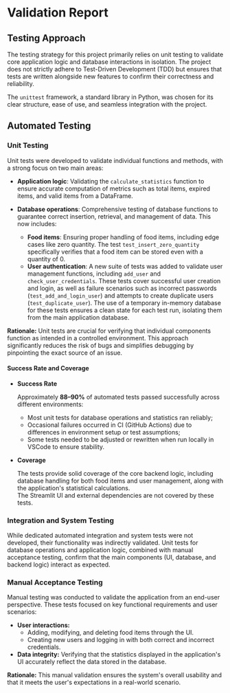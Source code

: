 # Validation Report

## Testing Approach

The testing strategy for this project primarily relies on unit testing to validate core application logic and database interactions in isolation. The project does not strictly adhere to Test-Driven Development (TDD) but ensures that tests are written alongside new features to confirm their correctness and reliability.

The `unittest` framework, a standard library in Python, was chosen for its clear structure, ease of use, and seamless integration with the project.

## Automated Testing

### Unit Testing

Unit tests were developed to validate individual functions and methods, with a strong focus on two main areas:

- **Application logic**: Validating the `calculate_statistics` function to ensure accurate computation of metrics such as total items, expired items, and valid items from a DataFrame.

- **Database operations**: Comprehensive testing of database functions to guarantee correct insertion, retrieval, and management of data. This now includes:
  - **Food items**: Ensuring proper handling of food items, including edge cases like zero quantity. The test `test_insert_zero_quantity` specifically verifies that a food item can be stored even with a quantity of 0.
  - **User authentication**: A new suite of tests was added to validate user management functions, including `add_user` and `check_user_credentials`. These tests cover successful user creation and login, as well as failure scenarios such as incorrect passwords (`test_add_and_login_user`) and attempts to create duplicate users (`test_duplicate_user`). The use of a temporary in-memory database for these tests ensures a clean state for each test run, isolating them from the main application database.

**Rationale:** Unit tests are crucial for verifying that individual components function as intended in a controlled environment. This approach significantly reduces the risk of bugs and simplifies debugging by pinpointing the exact source of an issue.

#### Success Rate and Coverage

- **Success Rate** 

  Approximately **88–90%** of automated tests passed successfully across different environments:  
  - Most unit tests for database operations and statistics ran reliably;  
  - Occasional failures occurred in CI (GitHub Actions) due to differences in environment setup or test assumptions;  
  - Some tests needed to be adjusted or rewritten when run locally in VSCode to ensure stability.  

- **Coverage** 

  The tests provide solid coverage of the core backend logic, including database handling for both food items and user management, along with the application's statistical calculations.  
  The Streamlit UI and external dependencies are not covered by these tests.

### Integration and System Testing

While dedicated automated integration and system tests were not developed, their functionality was indirectly validated. Unit tests for database operations and application logic, combined with manual acceptance testing, confirm that the main components (UI, database, and backend logic) interact as expected.

### Manual Acceptance Testing

Manual testing was conducted to validate the application from an end-user perspective. These tests focused on key functional requirements and user scenarios:

- **User interactions:**
  - Adding, modifying, and deleting food items through the UI.
  - Creating new users and logging in with both correct and incorrect credentials.
- **Data integrity:** Verifying that the statistics displayed in the application's UI accurately reflect the data stored in the database.

**Rationale:** This manual validation ensures the system's overall usability and that it meets the user's expectations in a real-world scenario.


